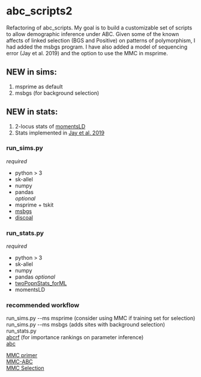 # abc_scripts2
Refactoring of abc_scripts.
My goal is to build a customizable set of scripts to allow demographic inference under ABC. Given some of the known affects of linked selection (BGS and Positive) on patterns of polymorphism, I had added the msbgs program. I have also added a model of sequencing error (Jay et al. 2019) and the option to use the MMC in msprime.

## NEW in sims: 
1. msprime as default
2. msbgs (for background selection)

## NEW in stats: 
1. 2-locus stats of [momentsLD](https://bitbucket.org/simongravel/moments/src/LD/)
2. Stats implemented in [Jay et al. 2019](https://doi.org/10.1093/molbev/msz038)

### run_sims.py 
 *required*
 * python > 3
 * sk-allel
 * numpy
 * pandas  
 *optional*
 * msprime + tskit
 * [msbgs](https://zeng-lab.group.shef.ac.uk/wordpress/?page_id=28)
 * [discoal](https://github.com/kr-colab/discoal)

### run_stats.py
 *required*
 * python > 3
 * sk-allel
 * numpy
 * pandas
 *optional*  
 * [twoPopnStats_forML](https://github.com/kr-colab/FILET)
 * momentsLD

### recommended workflow
run_sims.py --ms msprime (consider using MMC if training set for selection)
run_sims.py --ms msbgs (adds sites with background selection)
run_stats.py  
[abcrf](https://cran.r-project.org/web/packages/abcrf/index.html) (for importance rankings on parameter inference)  
[abc](https://cran.r-project.org/web/packages/abc/vignettes/abcvignette.pdf)  

[MMC primer](https://pubmed.ncbi.nlm.nih.gov/24750385/)  
[MMC-ABC](https://pubmed.ncbi.nlm.nih.gov/30651284/)  
[MMC Selection](https://pubmed.ncbi.nlm.nih.gov/32396636/)  

